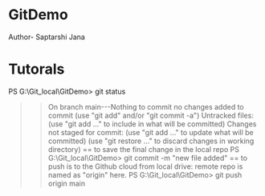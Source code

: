 # GitDemo
Author- Saptarshi Jana
# Tutorals
PS G:\Git_local\GitDemo> git status
<br>
>> On branch main---Nothing to commit
>> no changes added to commit (use "git add" and/or "git commit -a")
>> Untracked files:
  (use "git add <file>..." to include in what will be committed)
>> Changes not staged for commit:
  (use "git add <file>..." to update what will be committed)
  (use "git restore <file>..." to discard changes in working directory)
== to save the final change in the local repo
  PS G:\Git_local\GitDemo> git commit -m "new file added"
== to push is to the Github cloud from local drive: remote repo is named as "origin" here.
  PS G:\Git_local\GitDemo> git push origin main
